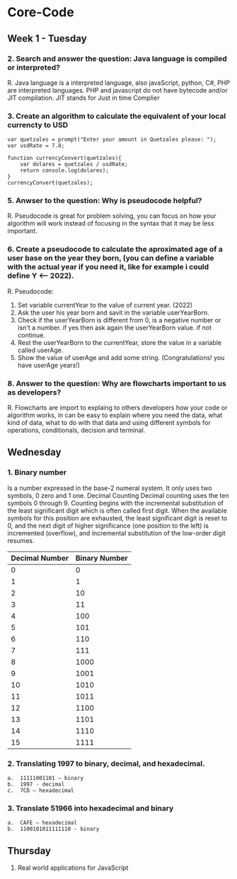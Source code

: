 # Core-Code
## Week 1 - Tuesday
### 2. Search and answer the question: Java language is compiled or interpreted?
R. Java language is a interpreted language, also javaScript, python, C#, PHP are interpreted languages. PHP and javascript do not have bytecode and/or JIT compilation. JIT stands for Just in time Complier
### 3. Create an algorithm to calculate the equivalent of your local currencty to USD
```
var quetzales = prompt("Enter your amount in Quetzales please: ");
var usdRate = 7.8;

function currencyConvert(quetzales){
    var dolares = quetzales / usdRate;
    return console.log(dolares);
}
currencyConvert(quetzales);
```
### 5. Anwser to the question: Why is pseudocode helpful?
R. Pseudocode is great for problem solving, you can focus on how your algorithm will work instead of focusing in the syntax that it may be less important.

### 6. Create a pseudocode to calculate the aproximated age of a user base on the year they born, (you can define a variable with the actual year if you need it, like for example i could define Y <-- 2022).
R. Pseudocode: 
  1. Set variable currentYear to the value of current year. (2022)
  2. Ask the user his year born and savit in the variable userYearBorn.
  3. Check if the userYearBorn is different from 0, is a negative number or isn't a number. if yes then ask again the userYearBorn value. if not continue.
  4. Rest the userYearBorn to the currentYear, store the value in a variable called userAge.
  5. Show the value of userAge and add some string. (Congratulations! you have userAge years!)

### 8. Answer to the question: Why are flowcharts important to us as developers?
R. Flowcharts are import to explaing to others developers how your code or algorithm works, in can be easy to explain where you need the data, what kind of data, what to do with that data and using different symbols for operations, conditionals, decision and terminal. 

## Wednesday
### 1. Binary number
Is a number expressed in the base-2 numeral system. It only uses two symbols, 0 zero and 1 one.
Decimal Counting Decimal counting uses the ten symbols 0 through 9. Counting begins with the incremental substitution of the least
significant digit which is often called first digit. When the available symbols for this position are exhausted, the least significant
digit is reset to 0, and the next digit of higher significance (one position to the left) is incremented (overflow), and incremental
substitution of the low-order digit resumes. 

| Decimal Number | Binary Number |
| ----------- | ----------- |
| 0 | 0 |
| 1 | 1 |
| 2 | 10 |
| 3 | 11 |
| 4 | 100 |
| 5 | 101 |
| 6 | 110 |
| 7 | 111 |
| 8 | 1000 |
| 9 | 1001 |
| 10 | 1010 |
| 11 | 1011 |
| 12 | 1100 |
| 13 | 1101 |
| 14 | 1110 |
| 15 | 1111 |


### 2. Translating 1997 to binary, decimal, and hexadecimal.
    a.	11111001101 – binary
    b.	1997 - decimal
    c.	7CD – hexadecimal
    
### 3. Translate 51966 into hexadecimal and binary
    a.	CAFE – hexadecimal
    b.	1100101011111110 - binary
## Thursday
1. Real world applications for JavaScript
